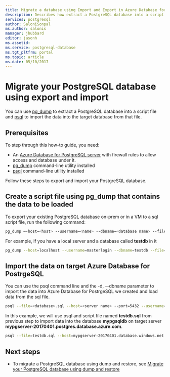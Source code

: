 ```yaml
---
title: Migrate a database using Import and Export in Azure Database for PostgreSQL | Microsoft Docs
description: Describes how extract a PostgreSQL database into a script file and import the data into the target database from that file.
services: postgresql
author: SaloniSonpal
ms.author: salonis
manager: jhubbard
editor: jasonh
ms.assetid:
ms.service: postgresql-database
ms.tgt_pltfrm: portal
ms.topic: article
ms.date: 05/10/2017
---
```

# Migrate your PostgreSQL database using export and import
You can use [pg_dump](https://www.postgresql.org/docs/9.3/static/app-pgdump.html) to extract a PostgreSQL database into a script file and [psql](https://www.postgresql.org/docs/9.6/static/app-psql.html) to import the data into the target database from that file.

## Prerequisites
To step through this how-to guide, you need:
- An [Azure Database for PostgreSQL server](quickstart-create-server-database-portal.md) with firewall rules to allow access and database under it.
- [pg_dump](https://www.postgresql.org/docs/9.6/static/app-pgdump.html) command-line utility installed
- [psql](https://www.postgresql.org/docs/9.6/static/app-psql.html) command-line utility installed

Follow these steps to export and import your PostgreSQL database.

## Create a script file using pg_dump that contains the data to be loaded
To export your existing PostgreSQL database on-prem or in a VM to a sql script file, run the following command:
```bash
pg_dump –-host=<host> --username=<name> --dbname=<database name> --file=<database>.sql
```
For example, if you have a local server and a database called **testdb** in it
```bash
pg_dump --host=localhost --username=masterlogin --dbname=testdb --file=testdb.sql
```

## Import the data on target Azure Database for PostrgeSQL
You can use the psql command line and the -d, --dbname parameter to import the data into Azure Database for PostrgeSQL we created and load data from the sql file.
```bash
psql --file=<database>.sql --host=<server name> --port=5432 --username=<user@servername> --dbname=<target database name>
```
In this example, we will use psql and script file named **testdb.sql** from previous step to import data into the database **mypgsqldb** on target server **mypgserver-20170401.postgres.database.azure.com**.
```bash
psql --file=testdb.sql --host=mypgserver-20170401.database.windows.net --port=5432 --username=mylogin@mypgserver-20170401 --dbname=mypgsqldb
```

## Next steps
- To migrate a PostgreSQL database using dump and restore, see [Migrate your PostgreSQL database using dump and restore](howto-migrate-using-dump-and-restore.md)